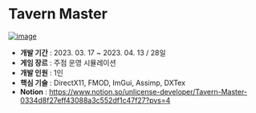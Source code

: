 # Tavern Master
[![image](https://github.com/user-attachments/assets/ef87e474-ca82-4186-9421-1f2ededab164)](https://youtu.be/vMxOww6r8Fg?si=9fadFGcezjWTjN3U)
* **개발 기간** : 2023. 03. 17 ~ 2023. 04. 13 / 28일
* **게임 장르** : 주점 운영 시뮬레이션
* **개발 인원** : 1인
* **핵심 기술** : DirectX11, FMOD, ImGui, Assimp, DXTex
* **Notion** : https://www.notion.so/unlicense-developer/Tavern-Master-0334d8f27eff43088a3c552df1c47f27?pvs=4
